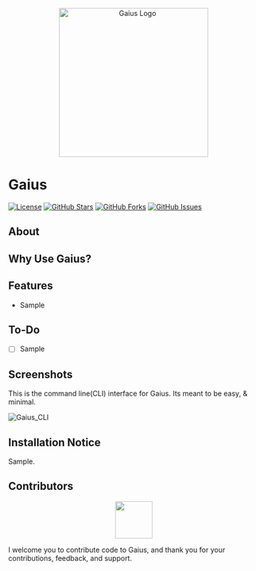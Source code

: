 <p align="center">
  <img src="https://i.imgur.com/KbEfnzA.jpeg" alt="Gaius Logo" width="300">
</p>

# Gaius

[![License](https://img.shields.io/badge/License-GPL%203.0%20with%20AGPL%203.0-blue.svg)](LICENSE)
[![GitHub Stars](https://img.shields.io/github/stars/Th3Tr1ckst3r/Gaius)](https://github.com/Th3Tr1ckst3r/Gaius/stargazers)
[![GitHub Forks](https://img.shields.io/github/forks/Th3Tr1ckst3r/Gaius)](https://github.com/Th3Tr1ckst3r/Gaius/network/members)
[![GitHub Issues](https://img.shields.io/github/issues/Th3Tr1ckst3r/Gaius)](https://github.com/Th3Tr1ckst3r/Gaius/issues)

## About



## Why Use Gaius?


## Features

- Sample

## To-Do

- [ ] Sample

## Screenshots

This is the command line(CLI) interface for Gaius. Its meant to be easy, & minimal.

![Gaius_CLI](imgur_url_here)

## Installation Notice

Sample.

<a name="Contributors"></a>
## Contributors

<p align="center">
    <a href="https://github.com/Th3Tr1ckst3r"><img src="https://avatars.githubusercontent.com/u/21149460?v=4" width=75 height=75></a>
</p>


I welcome you to contribute code to Gaius, and thank you for your contributions, feedback, and support.

